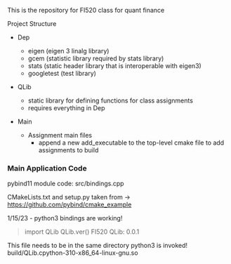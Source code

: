 This is the repository for FI520 class for quant finance

Project Structure
- Dep
  - eigen (eigen 3 linalg library)
  - gcem (statistic library required by stats library)
  - stats (static header library that is interoperable with eigen3)
  - googletest (test library)

- QLib
  - static library for defining functions for class assignments
  - requires everything in Dep

- Main
  - Assignment main files
    - append a new add_executable to the top-level cmake file to add assignments to build

### Main Application Code
pybind11 module code:
src/bindings.cpp

CMakeLists.txt and setup.py taken from -> https://github.com/pybind/cmake_example

1/15/23 - python3 bindings are working!

>import QLib
>QLib.ver()
FI520 QLib:     0.0.1
 


This file needs to be in the same directory python3 is invoked!
build/QLib.cpython-310-x86_64-linux-gnu.so